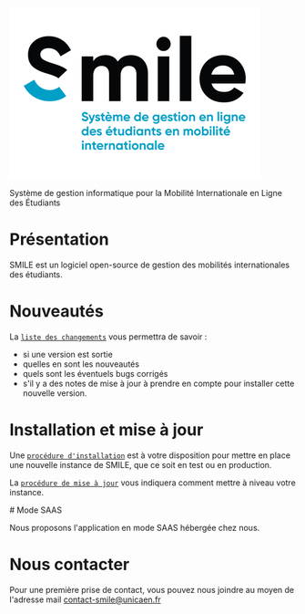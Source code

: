 ![alt smile logo](./assets/logo_smile.png)

Système de gestion informatique pour la Mobilité Internationale en Ligne des Étudiants

# Présentation

SMILE est un logiciel open-source de gestion des mobilités internationales des étudiants.

# Nouveautés

La [`liste des changements`](CHANGELOG.md) vous permettra de savoir : 
- si une version est sortie
- quelles en sont les nouveautés
- quels sont les éventuels bugs corrigés
- s'il y a des notes de mise à jour à prendre en compte pour installer cette nouvelle version.

# Installation et mise à jour

Une [`procédure d'installation`](INSTALL.md) est à votre disposition pour mettre en place une nouvelle instance de SMILE, que ce soit en test ou en production.

La [`procédure de mise à jour`](UPDATE.md) vous indiquera comment mettre à niveau votre instance.

# Mode SAAS

Nous proposons l'application en mode SAAS hébergée chez nous.

# Nous contacter

Pour une première prise de contact, vous pouvez nous joindre au moyen de l'adresse mail contact-smile@unicaen.fr